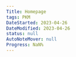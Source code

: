```yaml
---
Title: Homepage
tags: PKM
DateStarted: 2023-04-26
DateModified: 2023-04-26
status: null
AutoNoteMover: null
Progress: NaN%
---
```

